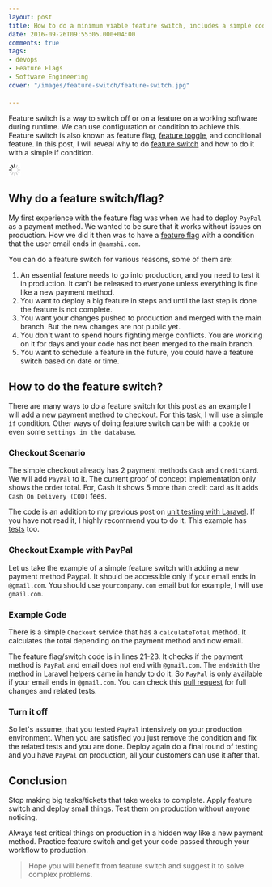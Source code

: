 ```yaml
---
layout: post
title: How to do a minimum viable feature switch, includes a simple code example
date: 2016-09-26T09:55:05.000+04:00
comments: true
tags:
- devops
- Feature Flags
- Software Engineering
cover: "/images/feature-switch/feature-switch.jpg"

---
```

Feature switch is a way to switch off or on a feature on a working software during runtime. We can use configuration or condition to achieve this. Feature switch is also known as feature flag, [feature toggle](/blog/2018/10/deployment-is-not-release/ "Deploying without releasing with Feature toggle"), and conditional feature. In this post, I will reveal why to do [feature switch](https://en.wikipedia.org/wiki/Feature_toggle) and how to do it with a simple if condition.

<img class="center" src="/images/generic/loading.gif" data-echo="/images/feature-switch/feature-switch.jpg" title="Minimum viable feature switch, with code example" alt="Minimum viable feature switch, with code example">

<!-- more -->

## Why do a feature switch/flag?

My first experience with the feature flag was when we had to deploy `PayPal` as a payment method. We wanted to be sure that it works without issues on production. How we did it then was to have a [feature flag](/blog/2018/10/deployment-is-not-release/) with a condition that the user email ends in `@namshi.com`.

You can do a feature switch for various reasons, some of them are:

1. An essential feature needs to go into production, and you need to test it in production. It can't be released to everyone unless everything is fine like a new payment method.
2. You want to deploy a big feature in steps and until the last step is done the feature is not complete.
3. You want your changes pushed to production and merged with the main branch. But the new changes are not public yet.
4. You don't want to spend hours fighting merge conflicts. You are working on it for days and your code has not been merged to the main branch.
5. You want to schedule a feature in the future, you could have a feature switch based on date or time.

## How to do the feature switch?

There are many ways to do a feature switch for this post as an example I will add a new payment method to checkout. For this task, I will use a simple `if` condition. Other ways of doing feature switch can be with a `cookie` or even some `settings in the database`.

### Checkout Scenario

The simple checkout already has 2 payment methods `Cash` and `CreditCard`. We will add `PayPal` to it. The current proof of concept implementation only shows the order total. For, Cash it shows 5 more than credit card as it adds `Cash On Delivery (COD)` fees.

The code is an addition to my previous post on [unit testing with Laravel](https://geshan.com.np/blog/2015/07/getting-started-with-unit-testing-in-laravel/). If you have not read it, I highly recommend you to do it. This example has [tests](https://github.com/geshan/laravel-unit-test-example/pull/4/files#diff-b3678da71dcc0bd1aa883f9f930c1ca5R34) too.

### Checkout Example with PayPal

Let us take the example of a simple feature switch with adding a new payment method Paypal. It should be accessible only if your email ends in `@gmail.com`. You should use `yourcompany.com` email but for example, I will use `gmail.com`.

### Example Code

There is a simple `Checkout` service that has a `calculateTotal` method. It calculates the total depending on the payment method and now email.

<script src="https://gist.github.com/geshan/3da1d181ae26f18a0ec365a063aa5d99.js"></script>

The feature flag/switch code is in lines 21-23. It checks if the payment method is `PayPal` and email does not end with `@gmail.com`. The `endsWith` the method in Laravel [helpers](https://laravel.com/docs/5.3/helpers#method-ends-with) came in handy to do it. So `PayPal` is only available if your email ends in `@gmail.com`. You can check this [pull request](https://github.com/geshan/laravel-unit-test-example/pull/4/files) for full changes and related tests.

### Turn it off

So let's assume, that you tested `PayPal` intensively on your production environment. When you are satisfied you just remove the condition and fix the related tests and you are done. Deploy again do a final round of testing and you have `PayPal` on production, all your customers can use it after that.

## Conclusion

Stop making big tasks/tickets that take weeks to complete. Apply feature switch and deploy small things. Test them on production without anyone noticing.

Always test critical things on production in a hidden way like a new payment method. Practice feature switch and get your code passed through your workflow to production.

> Hope you will benefit from feature switch and suggest it to solve complex problems.
